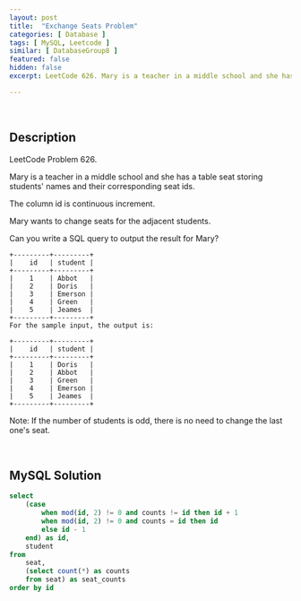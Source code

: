 ```yaml
---
layout: post
title:  "Exchange Seats Problem"
categories: [ Database ]
tags: [ MySQL, Leetcode ]
similar: [ DatabaseGroup8 ]
featured: false
hidden: false
excerpt: LeetCode 626. Mary is a teacher in a middle school and she has a table seat storing students' names and their corresponding seat ids.

---
```


<br />

## Description

LeetCode Problem 626. 

Mary is a teacher in a middle school and she has a table seat storing students' names and their corresponding seat ids.

The column id is continuous increment.

Mary wants to change seats for the adjacent students.

Can you write a SQL query to output the result for Mary?

 
```
+---------+---------+
|    id   | student |
+---------+---------+
|    1    | Abbot   |
|    2    | Doris   |
|    3    | Emerson |
|    4    | Green   |
|    5    | Jeames  |
+---------+---------+
For the sample input, the output is:

+---------+---------+
|    id   | student |
+---------+---------+
|    1    | Doris   |
|    2    | Abbot   |
|    3    | Green   |
|    4    | Emerson |
|    5    | Jeames  |
+---------+---------+
```

Note: If the number of students is odd, there is no need to change the last one's seat.


<br />

## MySQL Solution


```sql
select
    (case
        when mod(id, 2) != 0 and counts != id then id + 1
        when mod(id, 2) != 0 and counts = id then id
        else id - 1
    end) as id,
    student
from
    seat,
    (select count(*) as counts
    from seat) as seat_counts
order by id 
```

